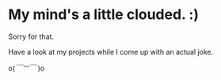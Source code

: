 # My mind's a little clouded. :)

Sorry for that.

Have a look at my projects while I come up with an actual joke.

o(*￣︶￣* )o
